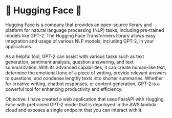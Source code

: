 # 🤗 Hugging Face 🤗 
Hugging Face is a company that provides an open-source library and platform for natural language processing (NLP) tasks, including pre-trained models like GPT-2. 
The Hugging Face Transformers library allows easy integration and usage of various NLP models, including GPT-2, in your applications.

As a helpful tool, GPT-2 can assist with various tasks such as text generation, sentiment analysis, question answering, and text summarization. With its advanced capabilities, it can create human-like text, determine the emotional tone of a piece of writing, provide relevant answers to questions, and condense lengthy texts into shorter summaries. Whether for creative writing, chatbot responses, or content generation, GPT-2 is a powerful tool for enhancing productivity and efficiency.

Objective: I have created a web application that uses FastAPI with Hugging Face with pretrained GPT-2 model that is depoloyed in the AWS lambda cloud and exposes a single endpoint that you can interact with it. 



